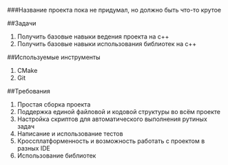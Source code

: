 ###Название проекта пока не придумал, но должно быть что-то крутое

##Задачи
1) Получить базовые навыки ведения проекта на c++
2) Получить базовые навыки использования библиотек на c++

##Используемые инструменты
1) CMake
2) Git

##Требования
1) Простая сборка проекта
2) Поддержка единой файловой и кодовой структуры во всём проекте
3) Настройка скриптов для автоматического выполнения рутиных задач
4) Написание и использование тестов
5) Кроссплатформенность и возможность работать с проектом в разных IDE
6) Использование библиотек

